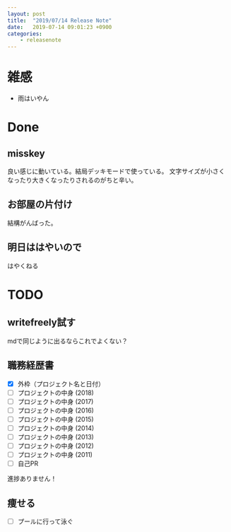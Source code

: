 ```yaml
---
layout: post
title:  "2019/07/14 Release Note"
date:   2019-07-14 09:01:23 +0900
categories:
	- releasenote
---
```

# 雑感

* 雨はいやん

# Done

## misskey

良い感じに動いている。結局デッキモードで使っている。
文字サイズが小さくなったり大きくなったりされるのがちと辛い。

## お部屋の片付け

結構がんばった。 

## 明日ははやいので

はやくねる

# TODO 

## writefreely試す

mdで同じように出るならこれでよくない？

## 職務経歴書

- [x] 外枠（プロジェクト名と日付）
- [ ] プロジェクトの中身 (2018)
- [ ] プロジェクトの中身 (2017)
- [ ] プロジェクトの中身 (2016)
- [ ] プロジェクトの中身 (2015)
- [ ] プロジェクトの中身 (2014)
- [ ] プロジェクトの中身 (2013)
- [ ] プロジェクトの中身 (2012)
- [ ] プロジェクトの中身 (2011)
- [ ] 自己PR

進捗ありません！

## 痩せる

- [ ] プールに行って泳ぐ

